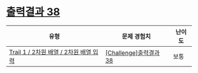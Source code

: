 # [출력결과 38](https://https://en.codetree.ai/trails/complete/curated-cards/challenge-reading-k201650)

|유형|문제 경험치|난이도|
|---|---|---|
|[Trail 1 / 2차원 배열 / 2차원 배열 입력](https://https://en.codetree.ai/trail-info/novice-low/)|[[Challenge]출력결과 38](https://https://en.codetree.ai/trails/complete/curated-cards/challenge-reading-k201650/)|보통|

